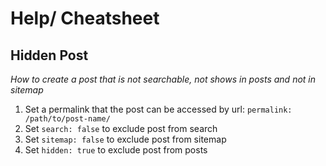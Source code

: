 # Help/ Cheatsheet 

## Hidden Post

_How to create a post that is not searchable, not shows in posts and not in sitemap_

1. Set a permalink that the post can be accessed by url: `permalink: /path/to/post-name/`
2. Set `search: false` to exclude post from search
3. Set `sitemap: false` to exclude post from sitemap
4. Set `hidden: true` to exclude post from posts
